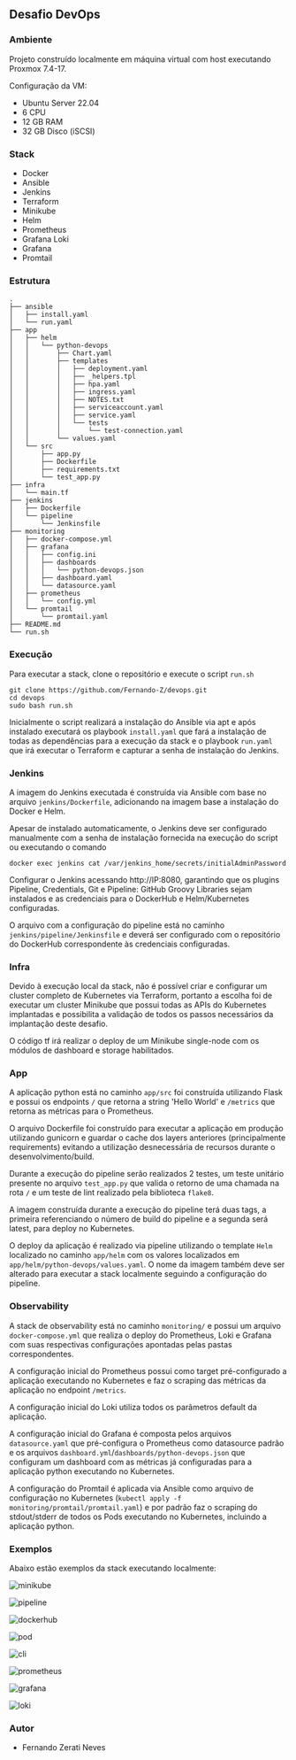 ## Desafio DevOps


### Ambiente
Projeto construído localmente em máquina virtual com host executando Proxmox 7.4-17.

Configuração da VM:
- Ubuntu Server 22.04
- 6 CPU
- 12 GB RAM
- 32 GB Disco (iSCSI)

### Stack
- Docker
- Ansible
- Jenkins
- Terraform
- Minikube
- Helm
- Prometheus
- Grafana Loki
- Grafana
- Promtail

### Estrutura
```
.
├── ansible
│   ├── install.yaml
│   └── run.yaml
├── app
│   ├── helm
│   │   └── python-devops
│   │       ├── Chart.yaml
│   │       ├── templates
│   │       │   ├── deployment.yaml
│   │       │   ├── _helpers.tpl
│   │       │   ├── hpa.yaml
│   │       │   ├── ingress.yaml
│   │       │   ├── NOTES.txt
│   │       │   ├── serviceaccount.yaml
│   │       │   ├── service.yaml
│   │       │   └── tests
│   │       │       └── test-connection.yaml
│   │       └── values.yaml
│   └── src
│       ├── app.py
│       ├── Dockerfile
│       ├── requirements.txt
│       └── test_app.py
├── infra
│   └── main.tf
├── jenkins
│   ├── Dockerfile
│   └── pipeline
│       └── Jenkinsfile
├── monitoring
│   ├── docker-compose.yml
│   ├── grafana
│   │   ├── config.ini
│   │   ├── dashboards
│   │   │   └── python-devops.json
│   │   ├── dashboard.yaml
│   │   └── datasource.yaml
│   ├── prometheus
│   │   └── config.yml
│   └── promtail
│       └── promtail.yaml
├── README.md
└── run.sh
```

### Execução
Para executar a stack, clone o repositório e execute o script `run.sh`

```shell
git clone https://github.com/Fernando-Z/devops.git
cd devops
sudo bash run.sh
```

Inicialmente o script realizará a instalação do Ansible via apt e após instalado executará os playbook `install.yaml` que fará a instalação de todas as dependências para a execução da stack e o playbook `run.yaml` que irá executar o Terraform e capturar a senha de instalação do Jenkins.

### Jenkins

A imagem do Jenkins executada é construída via Ansible com base no arquivo `jenkins/Dockerfile`, adicionando na imagem base a instalação do Docker e Helm.

Apesar de instalado automaticamente, o Jenkins deve ser configurado manualmente com a senha de instalação fornecida na execução do script ou executando o comando

```shell
docker exec jenkins cat /var/jenkins_home/secrets/initialAdminPassword
```

Configurar o Jenkins acessando http://IP:8080, garantindo que os plugins Pipeline, Credentials, Git e Pipeline: GitHub Groovy Libraries sejam instalados e as credenciais para o DockerHub e Helm/Kubernetes configuradas.

O arquivo com a configuração do pipeline está no caminho `jenkins/pipeline/Jenkinsfile` e deverá ser configurado com o repositório do DockerHub correspondente às credenciais configuradas.

### Infra

Devido à execução local da stack, não é possível criar e configurar um cluster completo de Kubernetes via Terraform, portanto a escolha foi de executar um cluster Minikube que possui todas as APIs do Kubernetes implantadas e possibilita a validação de todos os passos necessários da implantação deste desafio.

O código tf irá realizar o deploy de um Minikube single-node com os módulos de dashboard e storage habilitados.

### App

A aplicação python está no caminho `app/src` foi construída utilizando Flask e possui os endpoints `/` que retorna a string 'Hello World' e `/metrics` que retorna as métricas para o Prometheus. 

O arquivo Dockerfile foi construído para executar a aplicação em produção utilizando gunicorn e guardar o cache dos layers anteriores (principalmente requirements) evitando a utilização desnecessária de recursos durante o desenvolvimento/build.

Durante a execução do pipeline serão realizados 2 testes, um teste unitário presente no arquivo `test_app.py` que valida o retorno de uma chamada na rota `/` e um teste de lint realizado pela biblioteca `flake8`.

A imagem construída durante a execução do pipeline terá duas tags, a primeira referenciando o número de build do pipeline e a segunda será latest, para deploy no Kubernetes.

O deploy da aplicação é realizado via pipeline utilizando o template `Helm` localizado no caminho `app/helm` com os valores localizados em `app/helm/python-devops/values.yaml`. O nome da imagem também deve ser alterado para executar a stack localmente seguindo a configuração do pipeline.

### Observability

A stack de observability está no caminho `monitoring/` e possui um arquivo `docker-compose.yml` que realiza o deploy do Prometheus, Loki e Grafana com suas respectivas configurações apontadas pelas pastas correspondentes.

A configuração inicial do Prometheus possui como target pré-configurado a aplicação executando no Kubernetes e faz o scraping das métricas da aplicação no endpoint `/metrics`.

A configuração inicial do Loki utiliza todos os parâmetros default da aplicação.

A configuração inicial do Grafana é composta pelos arquivos `datasource.yaml` que pré-configura o Prometheus como datasource padrão e os arquivos `dashboard.yml`/`dashboards/python-devops.json` que configuram um dashboard com as métricas já configuradas para a aplicação python executando no Kubernetes.

A configuração do Promtail é aplicada via Ansible como arquivo de configuração no Kubernetes (`kubectl apply -f monitoring/promtail/promtail.yaml`) e por padrão faz o scraping do stdout/stderr de todos os Pods executando no Kubernetes, incluindo a aplicação python.

### Exemplos

Abaixo estão exemplos da stack executando localmente:

![minikube](docs/minikube.png)

![pipeline](docs/pipeline.png)

![dockerhub](docs/dockerhub.png)

![pod](docs/pod.png)

![cli](docs/cli.png)

![prometheus](docs/prometheus.png)

![grafana](docs/grafana.png)

![loki](docs/loki.png)

### Autor
- Fernando Zerati Neves